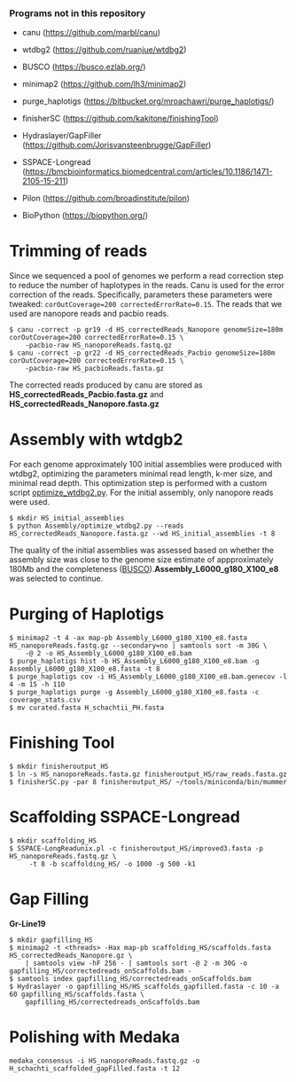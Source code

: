 ### Programs not in this repository

- canu (https://github.com/marbl/canu)
- wtdbg2 (https://github.com/ruanjue/wtdbg2)
- BUSCO (https://busco.ezlab.org/)
- minimap2 (https://github.com/lh3/minimap2)
- purge_haplotigs (https://bitbucket.org/mroachawri/purge_haplotigs/)
- finisherSC (https://github.com/kakitone/finishingTool)
- Hydraslayer/GapFiller (https://github.com/Jorisvansteenbrugge/GapFiller)
- SSPACE-Longread (https://bmcbioinformatics.biomedcentral.com/articles/10.1186/1471-2105-15-211)

- Pilon (https://github.com/broadinstitute/pilon)
- BioPython (https://biopython.org/)

# Trimming of reads

Since we sequenced a pool of genomes we perform a read correction step to reduce the number of haplotypes in the reads. Canu is used for the error correction of the reads. Specifically, parameters these parameters were tweaked: `corOutCoverage=200 correctedErrorRate=0.15`.
The reads that we used are nanopore reads and pacbio reads.

```
$ canu -correct -p gr19 -d HS_correctedReads_Nanopore genomeSize=180m corOutCoverage=200 correctedErrorRate=0.15 \
    -pacbio-raw HS_nanoporeReads.fastq.gz
$ canu -correct -p gr22 -d HS_correctedReads_Pacbio genomeSize=180m corOutCoverage=200 correctedErrorRate=0.15 \
    -pacbio-raw HS_pacbioReads.fasta.gz
```
The corrected reads produced by canu are stored as **HS_correctedReads_Pacbio.fasta.gz** and **HS_correctedReads_Nanopore.fasta.gz**


# Assembly with wtdgb2

For each genome approximately 100 initial assemblies were produced with wtdbg2, optimizing the parameters minimal read length, k-mer size, and minimal read depth. This optimization step is performed with a custom script [optimize_wtdbg2.py](https://github.com/Jorisvansteenbrugge/GROS_genomes/blob/main/Assembly/optimize_wtdbg2.py). For the initial assembly, only nanopore reads were used.

```
$ mkdir HS_initial_assemblies
$ python Assembly/optimize_wtdbg2.py --reads HS_correctedReads_Nanopore.fasta.gz --wd HS_initial_assemblies -t 8
```

The quality of the initial assemblies was assessed based on whether the assembly size was close to the genome size estimate of appproximately 180Mb and the completeness ([BUSCO](https://github.com/Jorisvansteenbrugge/GROS_genomes/blob/main/BUSCO.md)).**Assembly_L6000_g180_X100_e8** was selected to continue.


# Purging of Haplotigs
```
$ minimap2 -t 4 -ax map-pb Assembly_L6000_g180_X100_e8.fasta HS_nanoporeReads.fastq.gz --secondary=no | samtools sort -m 30G \
    -@ 2 -o HS_Assembly_L6000_g180_X100_e8.bam
$ purge_haplotigs hist -b HS_Assembly_L6000_g180_X100_e8.bam -g Assembly_L6000_g180_X100_e8.fasta -t 8
$ purge_haplotigs cov -i HS_Assembly_L6000_g180_X100_e8.bam.genecov -l 4 -m 15 -h 110
$ purge_haplotigs purge -g Assembly_L6000_g180_X100_e8.fasta -c coverage_stats.csv
$ mv curated.fasta H_schachtii_PH.fasta
```

# Finishing Tool
```
$ mkdir finisheroutput_HS
$ ln -s HS_nanoporeReads.fasta.gz finisheroutput_HS/raw_reads.fasta.gz
$ finisherSC.py -par 8 finisheroutput_HS/ ~/tools/miniconda/bin/mummer
```

# Scaffolding SSPACE-Longread
```
$ mkdir scaffolding_HS
$ SSPACE-LongReadunix.pl -c finisheroutput_HS/improved3.fasta -p HS_nanoporeReads.fastq.gz \
     -t 8 -b scaffolding_HS/ -o 1000 -g 500 -k1
```
# Gap Filling

**Gr-Line19**
```
$ mkdir gapfilling_HS
$ minimap2 -t <threads> -Hax map-pb scaffolding_HS/scaffolds.fasta  HS_correctedReads_Nanopore.gz \
    | samtools view -hF 256 - | samtools sort -@ 2 -m 30G -o gapfilling_HS/correctedreads_onScaffolds.bam - 
$ samtools index gapfilling_HS/correctedreads_onScaffolds.bam
$ Hydraslayer -o gapfilling_HS/HS_scaffolds_gapfilled.fasta -c 10 -a 60 gapfilling_HS/scaffolds.fasta \
    gapfilling_HS/correctedreads_onScaffolds.bam
```

# Polishing with Medaka
```
medaka_consensus -i HS_nanoporeReads.fastq.gz -o H_schachti_scaffolded_gapFilled.fasta -t 12
```
